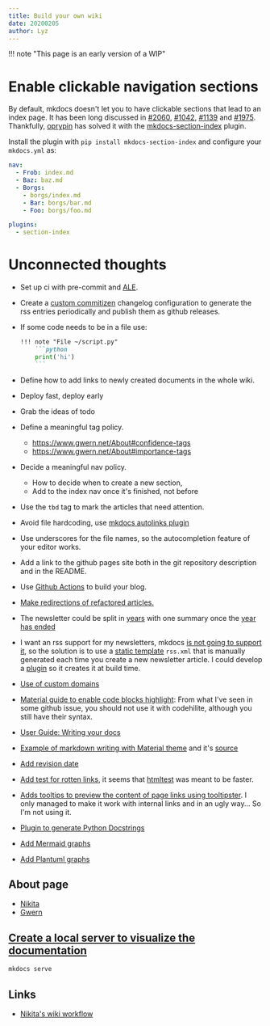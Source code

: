 ```yaml
---
title: Build your own wiki
date: 20200205
author: Lyz
---
```


!!! note "This page is an early version of a WIP"


# Enable clickable navigation sections

By default, mkdocs doesn't let you to have clickable sections that lead to an
index page. It has been long discussed in
[#2060](https://github.com/squidfunk/mkdocs-material/issues/2060),
[#1042](https://github.com/mkdocs/mkdocs/pull/1042),
[#1139](https://github.com/mkdocs/mkdocs/issues/1139) and
[#1975](https://github.com/mkdocs/mkdocs/issues/1975). Thankfully,
[oprypin](https://github.com/oprypin) has solved it with the
[mkdocs-section-index](https://github.com/oprypin/mkdocs-section-index) plugin.

Install the plugin with `pip install mkdocs-section-index` and configure your
`mkdocs.yml` as:

```yaml
nav:
  - Frob: index.md
  - Baz: baz.md
  - Borgs:
    - borgs/index.md
    - Bar: borgs/bar.md
    - Foo: borgs/foo.md

plugins:
  - section-index
```

# Unconnected thoughts

* Set up ci with pre-commit and [ALE](vim_plugins.md#ale).
* Create a [custom
    commitizen](https://commitizen-tools.github.io/commitizen/customization/)
    changelog configuration to generate the rss entries periodically and publish
    them as github releases.
* If some code needs to be in a file use:
    ~~~markdown
    !!! note "File ~/script.py"
        ```python
        print('hi')
        ```
    ~~~
* Define how to add links to newly created documents in the whole wiki.
* Deploy fast, deploy early
* Grab the ideas of todo
* Define a meaningful tag policy.
  * https://www.gwern.net/About#confidence-tags
  * https://www.gwern.net/About#importance-tags

* Decide a meaningful nav policy.
  * How to decide when to create a new section,
  * Add to the index nav once it's finished, not before
* Use the `tbd` tag to mark the articles that need attention.
* Avoid file hardcoding, use [mkdocs autolinks plugin](https://github.com/midnightprioriem/mkdocs-autolinks-plugin/)
* Use underscores for the file names, so the autocompletion feature of your
  editor works.
* Add a link to the github pages site both in the git repository description and
  in the README.
* Use [Github Actions](https://github.com/peaceiris/actions-gh-pages) to build
  your blog.
* [Make redirections of refactored articles.](https://github.com/datarobot/mkdocs-redirects)
* The newsletter could be split in
  [years](https://wiki.nikitavoloboev.xyz/looking-back/2020/2020-january) with
  one summary once the [year has ended](https://www.gwern.net/newsletter/2019/13)
* I want an rss support for my newsletters, mkdocs [is not going to support
  it](https://github.com/mkdocs/mkdocs/issues/1844), so the solution is to use
  a [static
  template](https://www.mkdocs.org/user-guide/configuration/#static_templates)
  `rss.xml` that is manually generated each time you create a new newsletter
  article. I could develop
  a [plugin](https://www.mkdocs.org/user-guide/plugins/) so it creates it at
  build time.
* [Use of custom
    domains](https://www.mkdocs.org/user-guide/deploying-your-docs/#custom-domains)
* [Material guide to enable code blocks
    highlight](https://squidfunk.github.io/mkdocs-material/extensions/pymdown/):
    From what I've seen in some github issue, you should not use it with
    codehilite, although you still have their syntax.
* [User Guide: Writing your docs](https://www.mkdocs.org/user-guide/writing-your-docs/)
* [Example of markdown writing with Material theme](https://squidfunk.github.io/mkdocs-material/specimen/) and it's [source](https://raw.githubusercontent.com/squidfunk/mkdocs-material/master/docs/specimen.md)
* [Add revision date](https://squidfunk.github.io/mkdocs-material/plugins/revision-date/)
* [Add test for rotten
    links](https://github.com/manuzhang/mkdocs-htmlproofer-plugin), it seems
   that [htmltest](https://github.com/wjdp/htmltest) was meant to be faster.
* [Adds tooltips to preview the content of page links using
    tooltipster](https://github.com/midnightprioriem/mkdocs-tooltipster-links-plugin).
    I only managed to make it work with internal links and in an ugly way... So I'm
    not using it.
* [Plugin to generate Python Docstrings](https://github.com/pawamoy/mkdocstrings)
* [Add Mermaid graphs](https://github.com/pugong/mkdocs-mermaid-plugin)
* [Add Plantuml graphs](https://github.com/christo-ph/mkdocs_build_plantuml)

## About page

* [Nikita](https://wiki.nikitavoloboev.xyz/meta)
* [Gwern](https://www.gwern.net/About)

## [Create a local server to visualize the documentation](mkdocs.md)

```bash
mkdocs serve
```

## Links

* [Nikita's wiki workflow](https://wiki.nikitavoloboev.xyz/other/wiki-workflow)
